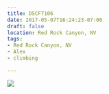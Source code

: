 ```yaml
---
title: DSCF7106
date: 2017-05-07T16:24:23-07:00
draft: false
location: Red Rock Canyon, NV
tags:
- Red Rock Canyon, NV
- Alex
- climbing

---
```

![](https://d17enza3bfujl8.cloudfront.net/DSCF7106.jpg)

